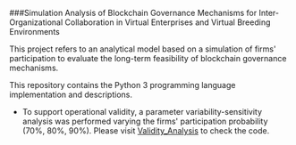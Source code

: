 ###Simulation Analysis of Blockchain Governance Mechanisms for Inter-Organizational Collaboration in Virtual Enterprises and Virtual Breeding Environments

This project refers to an analytical model based on a simulation of firms' participation to evaluate the long-term feasibility of blockchain governance mechanisms.

This repository contains the Python 3 programming language implementation and descriptions. 

- To support operational validity, a parameter variability-sensitivity analysis was performed varying the firms' participation probability (70%, 80%, 90%). Please visit [Validity_Analysis](Validity_Analysis) to check the code.



